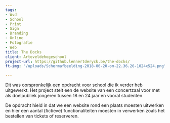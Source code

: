 ```yaml
---
tags:
- Wvd
- School
- Print
- Sign
- Branding
- Online
- Fotografie
- Web
title: The Docks
client: Arteveldehogeschool
project-url: https://github.lennertderyck.be/the-docks/
ft-img: "/uploads/Schermafbeelding-2018-06-20-om-22.36.26-1024x524.png"

---
```

Dit was oorspronkelijk een opdracht voor school die ik verder heb uitgewerkt. Het project stelt een de website van een concertzaal voor met als doelpubliek jongeren tussen 18 en 24 jaar en vooral studenten.

De opdracht hield in dat we een website rond een plaats moesten uitwerken en hier een aantal (fictieve) functionaliteiten moesten in verwerken zoals het bestellen van tickets of reserveren.